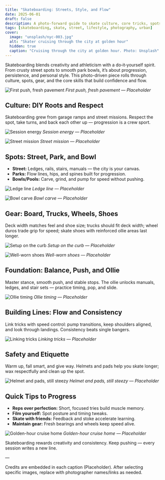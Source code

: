 ```yaml
---
title: "Skateboarding: Streets, Style, and Flow"
date: 2025-06-01
draft: false
description: A photo-forward guide to skate culture, core tricks, spots, and gear — from first push to flowing full lines.
tags: [skateboarding, skate, street, lifestyle, photography, urban]
cover:
  image: "unsplash/nyc-003.jpg"
  alt: "Skater cruising through the city at golden hour"
  hidden: true
  caption: "Cruising through the city at golden hour. Photo: Unsplash"
---
```


Skateboarding blends creativity and athleticism with a do‑it‑yourself spirit. From crusty street spots to smooth park bowls, it’s about progression, persistence, and personal style. This photo-driven piece rolls through culture, spots, gear, and the core skills that build confidence and flow.

![First push, fresh pavement](unsplash/nyc-001.jpg)
_First push, fresh pavement — Placeholder_

## Culture: DIY Roots and Respect

Skateboarding grew from garage ramps and street missions. Respect the spot, take turns, and back each other up — progression is a crew sport.

![Session energy](unsplash/nyc-002.jpg)
_Session energy — Placeholder_

![Street mission](unsplash/nyc-003.jpg)
_Street mission — Placeholder_

## Spots: Street, Park, and Bowl

- **Street:** Ledges, rails, stairs, manuals — the city is your canvas.
- **Parks:** Flow lines, hips, and spines built for progression.
- **Bowls/Pools:** Carve, grind, and pump for speed without pushing.

![Ledge line](unsplash/nyc-004.jpg)
_Ledge line — Placeholder_

![Bowl carve](unsplash/nyc-005.jpg)
_Bowl carve — Placeholder_

## Gear: Board, Trucks, Wheels, Shoes

Deck width matches feel and shoe size; trucks should fit deck width; wheel duros trade grip for speed; skate shoes with reinforced ollie areas last longer.

![Setup on the curb](unsplash/nyc-006.jpg)
_Setup on the curb — Placeholder_

![Well-worn shoes](unsplash/nyc-007.jpg)
_Well-worn shoes — Placeholder_

## Foundation: Balance, Push, and Ollie

Master stance, smooth push, and stable stops. The ollie unlocks manuals, ledges, and stair sets — practice timing, pop, and slide.

![Ollie timing](unsplash/nyc-008.jpg)
_Ollie timing — Placeholder_

## Building Lines: Flow and Consistency

Link tricks with speed control: pump transitions, keep shoulders aligned, and look through landings. Consistency beats single bangers.

![Linking tricks](unsplash/nyc-009.jpg)
_Linking tricks — Placeholder_

## Safety and Etiquette

Warm up, fall smart, and give way. Helmets and pads help you skate longer; wax respectfully and clean up the spot.

![Helmet and pads, still steezy](unsplash/nyc-010.jpg)
_Helmet and pads, still steezy — Placeholder_

## Quick Tips to Progress

- **Reps over perfection:** Short, focused tries build muscle memory.
- **Film yourself:** Spot posture and timing tweaks.
- **Skate with friends:** Feedback and stoke accelerate learning.
- **Maintain gear:** Fresh bearings and wheels keep speed alive.

![Golden-hour cruise home](unsplash/nyc-011.jpg)
_Golden-hour cruise home — Placeholder_

Skateboarding rewards creativity and consistency. Keep pushing — every session writes a new line.

—

Credits are embedded in each caption (Placeholder). After selecting specific images, replace with photographer names/links as needed.

